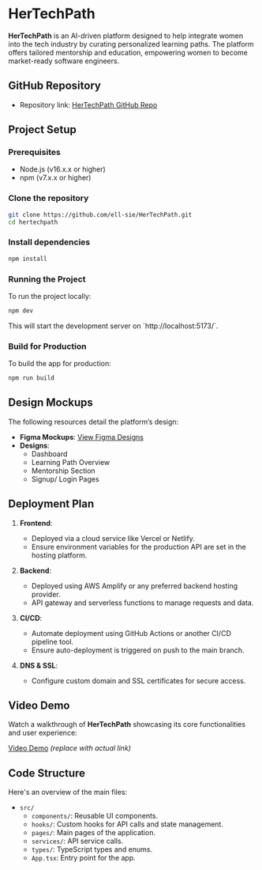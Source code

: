 # HerTechPath

**HerTechPath** is an AI-driven platform designed to help integrate women into the tech industry by curating personalized learning paths. The platform offers tailored mentorship and education, empowering women to become market-ready software engineers.

## GitHub Repository
- Repository link: [HerTechPath GitHub Repo](https://github.com/ell-sie/HerTechPath)

## Project Setup

### Prerequisites
- Node.js (v16.x.x or higher)
- npm (v7.x.x or higher)

### Clone the repository
```bash
git clone https://github.com/ell-sie/HerTechPath.git
cd hertechpath
```

### Install dependencies
```bash
npm install
```

### Running the Project
To run the project locally:
```bash
npm dev
```
This will start the development server on \`http://localhost:5173/\`.

### Build for Production
To build the app for production:
```bash
npm run build
```

## Design Mockups

The following resources detail the platform’s design:

- **Figma Mockups**: [View Figma Designs](https://www.figma.com/design/VWeyp1IIKPVtQPbhBPA6Z0/HerTech-Path-Figma?node-id=0-1&t=JhEs1P5omLXCxP3s-1)
- **Designs**: 
  - Dashboard
  - Learning Path Overview
  - Mentorship Section
  - Signup/ Login Pages

## Deployment Plan

1. **Frontend**:
   - Deployed via a cloud service like Vercel or Netlify.
   - Ensure environment variables for the production API are set in the hosting platform.

2. **Backend**:
   - Deployed using AWS Amplify or any preferred backend hosting provider.
   - API gateway and serverless functions to manage requests and data.

3. **CI/CD**:
   - Automate deployment using GitHub Actions or another CI/CD pipeline tool.
   - Ensure auto-deployment is triggered on push to the main branch.

4. **DNS & SSL**:
   - Configure custom domain and SSL certificates for secure access.

## Video Demo

Watch a walkthrough of **HerTechPath** showcasing its core functionalities and user experience:

[Video Demo](#) *(replace with actual link)*


## Code Structure

Here's an overview of the main files:

- `src/`
  - `components/`: Reusable UI components.
  - `hooks/`: Custom hooks for API calls and state management.
  - `pages/`: Main pages of the application.
  - `services/`: API service calls.
  - `types/`: TypeScript types and enums.
  - `App.tsx`: Entry point for the app.
